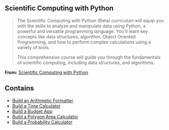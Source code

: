 ## Scientific Computing with Python

> The Scientific Computing with Python (Beta) curriculum will equip you with the skills to analyze and manipulate data using Python, a powerful and versatile programming language. You'll learn key concepts like data structures, algorithm, Object Oriented Programming, and how to perform complex calculations using a variety of tools.
> 
> This comprehensive course will guide you through the fundamentals of scientific computing, including data structures, and algorithms.

**From:** [Scientific Computing with Python](https://www.freecodecamp.org/learn/scientific-computing-with-python)

## Contains
- [Build an Arithmetic Formatter](https://github.com/ChrisvanChip/FreeCodeCamp/blob/main/Sci-Comp-Python/arithmetic_arranger.py)
- [Build a Time Calculator](https://github.com/ChrisvanChip/FreeCodeCamp/blob/main/Sci-Comp-Python/time_calculator.py)
- [Build a Budget App]()
- [Build a Polygon Area Calculator]()
- [Build a Probability Calculator]()
